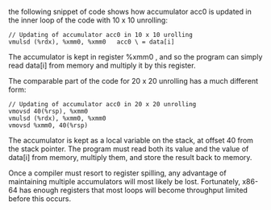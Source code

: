  the following snippet of code shows how accumulator  acc0  is updated in the inner loop of the code with 10 x 10 unrolling: 

 ```
 // Updating of accumulator acc0 in 10 x 10 urolling 
 vmulsd (%rdx), %xmm0, %xmm0   acc0 \ = data[i] 
 ```

The accumulator is kept in register   %xmm0  , and so the program can simply read   data[i]   from memory and multiply it by this register. 

The comparable part of the code for 20 x 20 unrolling has a much different form: 

```
// Updating of accumulator acc0 in 20 x 20 unrolling
vmovsd 40(%rsp), %xmm0
vmulsd (%rdx), %xmm0, %xmm0
vmovsd %xmm0, 40(%rsp)
```

The accumulator is kept as a local variable on the stack, at offset 40 from the stack pointer. The program must read both its value and the value of   data[i] from memory, multiply them, and store the result back to memory.  

Once a compiler must resort to register spilling, any advantage of maintaining multiple accumulators will most likely be lost. Fortunately, x86-64 has enough registers that most loops will become throughput limited before this occurs. 
